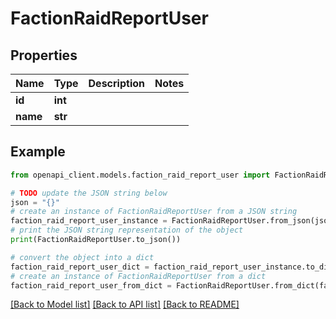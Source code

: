 # FactionRaidReportUser


## Properties

Name | Type | Description | Notes
------------ | ------------- | ------------- | -------------
**id** | **int** |  | 
**name** | **str** |  | 

## Example

```python
from openapi_client.models.faction_raid_report_user import FactionRaidReportUser

# TODO update the JSON string below
json = "{}"
# create an instance of FactionRaidReportUser from a JSON string
faction_raid_report_user_instance = FactionRaidReportUser.from_json(json)
# print the JSON string representation of the object
print(FactionRaidReportUser.to_json())

# convert the object into a dict
faction_raid_report_user_dict = faction_raid_report_user_instance.to_dict()
# create an instance of FactionRaidReportUser from a dict
faction_raid_report_user_from_dict = FactionRaidReportUser.from_dict(faction_raid_report_user_dict)
```
[[Back to Model list]](../README.md#documentation-for-models) [[Back to API list]](../README.md#documentation-for-api-endpoints) [[Back to README]](../README.md)


